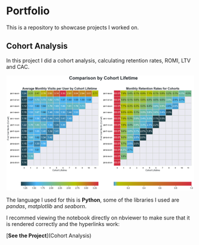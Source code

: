 # Portfolio
 This is a repository to showcase projects I worked on.
 
## Cohort Analysis

In this project I did a cohort analysis, calculating retention rates, ROMI, LTV and CAC.

<img src="Cohort Analysis/Cohort_Analysis.png">

The language I used for this is **Python**, some of the libraries I used are *pandas*, *matplotlib* and *seaborn*.

I recommed viewing the notebook directly on nbviewer to make sure that it is rendered correctly and the hyperlinks work:

[**See the Project**](Cohort Analysis)


